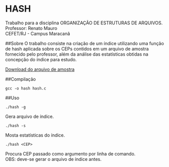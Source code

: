 # HASH
Trabalho para a disciplina ORGANIZAÇÃO DE ESTRUTURAS DE ARQUIVOS.  
Professor: Renato Mauro  
CEFET/RJ - Campus Maracanã

##Sobre
O trabalho consiste na criação de um índice utilizando uma função de hash aplicada sobre os CEPs contidos em um arquivo de amostra fornecido pelo professor, além da análise das estatísticas obtidas na concepção do índice para estudo.

[Download do arquivo de amostra](https://www.dropbox.com/sh/ow81qsfo4prvquu/AACNyR9TD9kE_0Om90rmtjwqa/Aula4?dl=0&preview=cep.dat)

##Compilação
```{r, engine='bash'}
gcc -o hash hash.c
```

##Uso
```{r, engine='bash'}
./hash -g
```
Gera arquivo de índice.  
```{r, engine='bash'}
./hash -s
```
Mosta estatísticas do índice.  
```{r, engine='bash'}
./hash <CEP>
```
Procura CEP passado como argumento por linha de comando.  
OBS: deve-se gerar o arquivo de índice antes.
